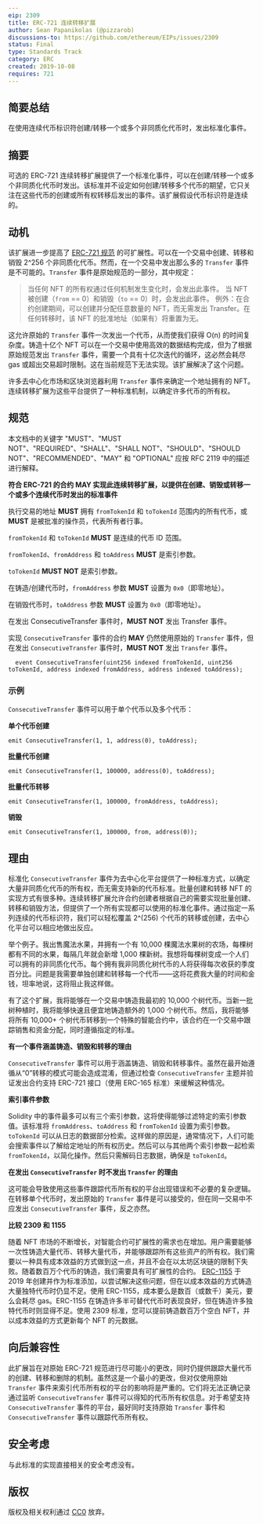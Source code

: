 ```yaml
---
eip: 2309
title: ERC-721 连续转移扩展
author: Sean Papanikolas (@pizzarob)
discussions-to: https://github.com/ethereum/EIPs/issues/2309
status: Final
type: Standards Track
category: ERC
created: 2019-10-08
requires: 721
---
```


## 简要总结

在使用连续代币标识符创建/转移一个或多个非同质化代币时，发出标准化事件。

## 摘要

可选的 ERC-721 连续转移扩展提供了一个标准化事件，可以在创建/转移一个或多个非同质化代币时发出。该标准并不设定如何创建/转移多个代币的期望，它只关注在这些代币的创建或所有权转移后发出的事件。该扩展假设代币标识符是连续的。

## 动机

该扩展进一步提高了 [ERC-721 规范](./eip-721.md) 的可扩展性。可以在一个交易中创建、转移和销毁 2^256 个非同质化代币。然而，在一个交易中发出那么多的 `Transfer` 事件是不可能的。`Transfer` 事件是原始规范的一部分，其中规定：

> 当任何 NFT 的所有权通过任何机制发生变化时，会发出此事件。
> 当 NFT 被创建（`from` == 0）和销毁（`to` == 0）时，会发出此事件。
> 例外：在合约创建期间，可以创建并分配任意数量的 NFT，而无需发出 Transfer。在任何转移时，该 NFT 的批准地址（如果有）将重置为无。

这允许原始的 `Transfer` 事件一次发出一个代币，从而使我们获得 O(n) 的时间复杂度。铸造十亿个 NFT 可以在一个交易中使用高效的数据结构完成，但为了根据原始规范发出 `Transfer` 事件，需要一个具有十亿次迭代的循环，这必然会耗尽 gas 或超出交易超时限制。这在当前规范下无法实现。该扩展解决了这个问题。

许多去中心化市场和区块浏览器利用 `Transfer` 事件来确定一个地址拥有的 NFT。连续转移扩展为这些平台提供了一种标准机制，以确定许多代币的所有权。

## 规范

本文档中的关键字 "MUST"、"MUST NOT"、"REQUIRED"、"SHALL"、"SHALL NOT"、"SHOULD"、"SHOULD NOT"、"RECOMMENDED"、"MAY" 和 "OPTIONAL" 应按 RFC 2119 中的描述进行解释。

**符合 ERC-721 的合约 MAY 实现此连续转移扩展，以提供在创建、销毁或转移一个或多个连续代币时发出的标准事件**

执行交易的地址 **MUST** 拥有 `fromTokenId` 和 `toTokenId` 范围内的所有代币，或 **MUST** 是被批准的操作员，代表所有者行事。

`fromTokenId` 和 `toTokenId` **MUST** 是连续的代币 ID 范围。

`fromTokenId`、`fromAddress` 和 `toAddress` **MUST** 是索引参数。

`toTokenId` **MUST NOT** 是索引参数。

在铸造/创建代币时，`fromAddress` 参数 **MUST** 设置为 `0x0`（即零地址）。

在销毁代币时，`toAddress` 参数 **MUST** 设置为 `0x0`（即零地址）。

在发出 ConsecutiveTransfer 事件时，**MUST NOT** 发出 Transfer 事件。

实现 `ConsecutiveTransfer` 事件的合约 **MAY** 仍然使用原始的 `Transfer` 事件，但在发出 `ConsecutiveTransfer` 事件时，**MUST NOT** 发出 `Transfer` 事件。

```solidity
  event ConsecutiveTransfer(uint256 indexed fromTokenId, uint256 toTokenId, address indexed fromAddress, address indexed toAddress);
```

### 示例

`ConsecutiveTransfer` 事件可以用于单个代币以及多个代币：

**单个代币创建**

`emit ConsecutiveTransfer(1, 1, address(0), toAddress);`

**批量代币创建**

`emit ConsecutiveTransfer(1, 100000, address(0), toAddress);`

**批量代币转移**

`emit ConsecutiveTransfer(1, 100000, fromAddress, toAddress);`

**销毁**

`emit ConsecutiveTransfer(1, 100000, from, address(0));`


## 理由

标准化 `ConsecutiveTransfer` 事件为去中心化平台提供了一种标准方式，以确定大量非同质化代币的所有权，而无需支持新的代币标准。批量创建和转移 NFT 的实现方式有很多种。连续转移扩展允许合约创建者根据自己的需要实现批量创建、转移和销毁方法，但提供了一个所有实现都可以使用的标准化事件。通过指定一系列连续的代币标识符，我们可以轻松覆盖 2^(256) 个代币的转移或创建，去中心化平台可以相应地做出反应。

举个例子。我出售魔法水果，并拥有一个有 10,000 棵魔法水果树的农场，每棵树都有不同的水果，每隔几年就会新增 1,000 棵新树。我想将每棵树变成一个人们可以拥有的非同质化代币。每个拥有我非同质化树代币的人将获得每次收获的季度百分比。问题是我需要单独创建和转移每一个代币——这将花费我大量的时间和金钱，坦率地说，这将阻止我这样做。

有了这个扩展，我将能够在一个交易中铸造我最初的 10,000 个树代币。当新一批树种植时，我将能够快速且便宜地铸造额外的 1,000 个树代币。然后，我将能够将所有 10,000+ 个树代币转移到一个特殊的智能合约中，该合约在一个交易中跟踪销售和资金分配，同时遵循指定的标准。

**有一个事件涵盖铸造、销毁和转移的理由**

`ConsecutiveTransfer` 事件可以用于涵盖铸造、销毁和转移事件。虽然在最开始遵循从“0”转移的模式可能会造成混淆，但通过检查 `ConsecutiveTransfer` 主题并验证发出合约支持 ERC-721 接口（使用 ERC-165 标准）来缓解这种情况。

**索引事件参数**

Solidity 中的事件最多可以有三个索引参数，这将使得能够过滤特定的索引参数值。该标准将 `fromAddress`、`toAddress` 和 `fromTokenId` 设置为索引参数。`toTokenId` 可以从日志的数据部分检索。这样做的原因是，通常情况下，人们可能会搜索事件以了解给定地址的所有权历史。然后可以与其他两个索引参数一起检索 `fromTokenId`，以简化操作。然后只需解码日志数据，确保是 `toTokenId`。

**在发出 `ConsecutiveTransfer` 时不发出 `Transfer` 的理由**

这可能会导致使用这些事件跟踪代币所有权的平台出现错误和不必要的复杂逻辑。在转移单个代币时，发出原始的 `Transfer` 事件是可以接受的，但在同一交易中不应发出 `ConsecutiveTransfer` 事件，反之亦然。

**比较 2309 和 1155**

随着 NFT 市场的不断增长，对智能合约可扩展性的需求也在增加。用户需要能够一次性铸造大量代币、转移大量代币，并能够跟踪所有这些资产的所有权。我们需要以一种具有成本效益的方式做到这一点，并且不会在以太坊区块链的限制下失败。随着数百万个代币的铸造，我们需要具有可扩展性的合约。
[ERC-1155](./eip-1155.md) 于 2019 年创建并作为标准添加，以尝试解决这些问题，但在以成本效益的方式铸造大量独特代币时仍显不足。使用 ERC-1155，成本要么是数百（或数千）美元，要么会耗尽 gas。ERC-1155 在铸造许多半可替代代币时表现良好，但在铸造许多独特代币时则显得不足。使用 2309 标准，您可以提前铸造数百万个空白 NFT，并以成本效益的方式更新每个 NFT 的元数据。

## 向后兼容性

此扩展旨在对原始 ERC-721 规范进行尽可能小的更改，同时仍提供跟踪大量代币的创建、转移和删除的机制。虽然这是一个最小的更改，但对仅使用原始 `Transfer` 事件来索引代币所有权的平台的影响将是严重的。它们将无法正确记录通过监听 `ConsecutiveTransfer` 事件可以得知的代币所有权信息。对于希望支持 `ConsecutiveTransfer` 事件的平台，最好同时支持原始 `Transfer` 事件和 `ConsecutiveTransfer` 事件以跟踪代币所有权。

## 安全考虑
与此标准的实现直接相关的安全考虑没有。

## 版权

版权及相关权利通过 [CC0](../LICENSE.md) 放弃。